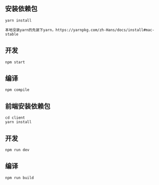 
## 安装依赖包

```
yarn install
```
```
本地没装yarn的先装下yarn，https://yarnpkg.com/zh-Hans/docs/install#mac-stable
```

## 开发

```
npm start
```

## 编译

```
npm compile
```

## 前端安装依赖包


```
cd client
yarn install
```

## 开发

```
npm run dev
```

## 编译

```
npm run build
```